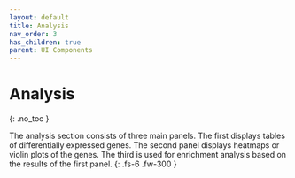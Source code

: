 ```yaml
---
layout: default
title: Analysis
nav_order: 3
has_children: true
parent: UI Components
---
```


# Analysis
{: .no_toc }

The analysis section consists of three main panels. The first displays
tables of differentially expressed genes. The second panel displays
heatmaps or violin plots of the genes. The third is used for enrichment
analysis based on the results of the first panel.
{: .fs-6 .fw-300 }
